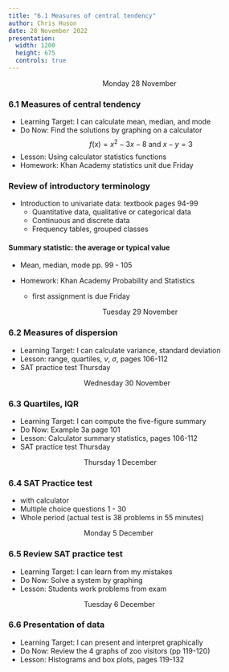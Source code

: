 ```yaml
---
title: "6.1 Measures of central tendency"
author: Chris Huson
date: 28 November 2022
presentation:
  width: 1200
  height: 675
  controls: true
---
```


<!-- slide -->
$\hspace{5cm}$ Monday 28 November

### 6.1 Measures of central tendency

- Learning Target: I can calculate mean, median, and mode
- Do Now: Find the solutions by graphing on a calculator
$$f(x)=x^2-3x-8 \text{ and } x-y=3$$
- Lesson: Using calculator statistics functions
- Homework: Khan Academy statistics unit due Friday

<!-- slide -->

### Review of introductory terminology

- Introduction to univariate data: textbook pages 94-99
  - Quantitative data, qualitative or categorical data
  - Continuous and discrete data
  - Frequency tables, grouped classes

<!-- slide -->

#### Summary statistic: the average or typical value

- Mean, median, mode pp. 99 - 105

- Homework: Khan Academy Probability and Statistics
  - first assignment is due Friday

<!-- slide -->

$\hspace{5cm}$ Tuesday 29 November

### 6.2 Measures of dispersion

- Learning Target: I can calculate variance, standard deviation
- Lesson: range, quartiles, $v$, $\sigma$, pages 106-112
- SAT practice test Thursday

<!-- slide -->

$\hspace{4cm}$ Wednesday 30 November

### 6.3 Quartiles, IQR

- Learning Target: I can compute the five-figure summary
- Do Now: Example 3a page 101
- Lesson: Calculator summary statistics, pages 106-112
- SAT practice test Thursday

<!-- slide -->

$\hspace{4cm}$ Thursday 1 December

### 6.4 SAT Practice test

- with calculator
- Multiple choice questions 1 - 30
- Whole period (actual test is 38 problems in 55 minutes)

<!-- slide -->

$\hspace{4cm}$ Monday 5 December

### 6.5 Review SAT practice test

- Learning Target: I can learn from my mistakes
- Do Now: Solve a system by graphing
- Lesson: Students work problems from exam

<!-- slide -->

$\hspace{4cm}$ Tuesday 6 December

### 6.6 Presentation of data

- Learning Target: I can present and interpret graphically
- Do Now: Review the 4 graphs of zoo visitors (pp 119-120)
- Lesson: Histograms and box plots, pages 119-132
